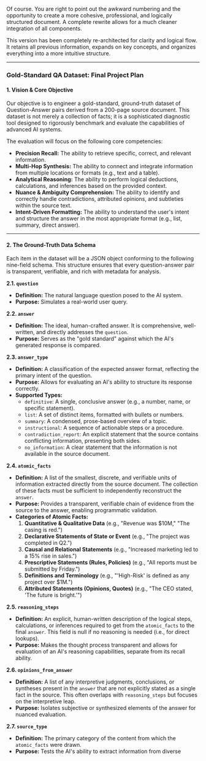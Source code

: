 Of course. You are right to point out the awkward numbering and the opportunity to create a more cohesive, professional, and logically structured document. A complete rewrite allows for a much cleaner integration of all components.

This version has been completely re-architected for clarity and logical flow. It retains all previous information, expands on key concepts, and organizes everything into a more intuitive structure.

---

### **Gold-Standard QA Dataset: Final Project Plan**

#### **1. Vision & Core Objective**

Our objective is to engineer a gold-standard, ground-truth dataset of Question-Answer pairs derived from a 200-page source document. This dataset is not merely a collection of facts; it is a sophisticated diagnostic tool designed to rigorously benchmark and evaluate the capabilities of advanced AI systems.

The evaluation will focus on the following core competencies:

- **Precision Recall:** The ability to retrieve specific, correct, and relevant information.
- **Multi-Hop Synthesis:** The ability to connect and integrate information from multiple locations or formats (e.g., text and a table).
- **Analytical Reasoning:** The ability to perform logical deductions, calculations, and inferences based on the provided context.
- **Nuance & Ambiguity Comprehension:** The ability to identify and correctly handle contradictions, attributed opinions, and subtleties within the source text.
- **Intent-Driven Formatting:** The ability to understand the user's intent and structure the answer in the most appropriate format (e.g., list, summary, direct answer).

---

#### **2. The Ground-Truth Data Schema**

Each item in the dataset will be a JSON object conforming to the following nine-field schema. This structure ensures that every question-answer pair is transparent, verifiable, and rich with metadata for analysis.

**2.1. `question`**

- **Definition:** The natural language question posed to the AI system.
- **Purpose:** Simulates a real-world user query.

**2.2. `answer`**

- **Definition:** The ideal, human-crafted answer. It is comprehensive, well-written, and directly addresses the `question`.
- **Purpose:** Serves as the "gold standard" against which the AI's generated response is compared.

**2.3. `answer_type`**

- **Definition:** A classification of the expected answer format, reflecting the primary intent of the question.
- **Purpose:** Allows for evaluating an AI's ability to structure its response correctly.
- **Supported Types:**
  - `definitive`: A single, conclusive answer (e.g., a number, name, or specific statement).
  - `list`: A set of distinct items, formatted with bullets or numbers.
  - `summary`: A condensed, prose-based overview of a topic.
  - `instructional`: A sequence of actionable steps or a procedure.
  - `contradiction_report`: An explicit statement that the source contains conflicting information, presenting both sides.
  - `no_information`: A clear statement that the information is not available in the source document.

**2.4. `atomic_facts`**

- **Definition:** A list of the smallest, discrete, and verifiable units of information extracted directly from the source document. The collection of these facts must be sufficient to independently reconstruct the `answer`.
- **Purpose:** Provides a transparent, verifiable chain of evidence from the source to the answer, enabling programmatic validation.
- **Categories of Atomic Facts:**
  1.  **Quantitative & Qualitative Data** (e.g., "Revenue was $10M," "The casing is red.")
  2.  **Declarative Statements of State or Event** (e.g., "The project was completed in Q2.")
  3.  **Causal and Relational Statements** (e.g., "Increased marketing led to a 15% rise in sales.")
  4.  **Prescriptive Statements (Rules, Policies)** (e.g., "All reports must be submitted by Friday.")
  5.  **Definitions and Terminology** (e.g., "'High-Risk' is defined as any project over $1M.")
  6.  **Attributed Statements (Opinions, Quotes)** (e.g., "The CEO stated, 'The future is bright.'")

**2.5. `reasoning_steps`**

- **Definition:** An explicit, human-written description of the logical steps, calculations, or inferences required to get from the `atomic_facts` to the final `answer`. This field is null if no reasoning is needed (i.e., for direct lookups).
- **Purpose:** Makes the thought process transparent and allows for evaluation of an AI's reasoning capabilities, separate from its recall ability.

**2.6. `opinions_from_answer`**

- **Definition:** A list of any interpretive judgments, conclusions, or syntheses present in the `answer` that are not explicitly stated as a single fact in the source. This often overlaps with `reasoning_steps` but focuses on the interpretive leap.
- **Purpose:** Isolates subjective or synthesized elements of the answer for nuanced evaluation.

**2.7. `source_type`**

- **Definition:** The primary category of the content from which the `atomic_facts` were drawn.
- **Purpose:** Tests the AI's ability to extract information from diverse
